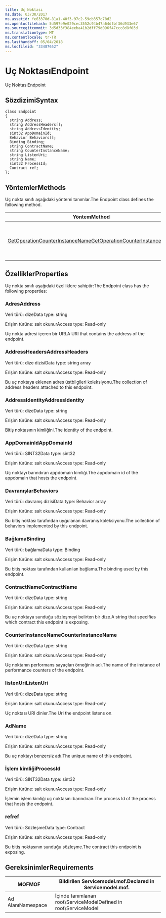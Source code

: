 ```yaml
---
title: Uç Noktası
ms.date: 03/30/2017
ms.assetid: fe63370d-81a1-40f3-97c2-59cb357c78d2
ms.openlocfilehash: 5d597e9e029cec3552c94b47a64dfbf36d933e67
ms.sourcegitcommit: 3d5d33f384eeba41b2dff79d096f47ccc8d8f03d
ms.translationtype: MT
ms.contentlocale: tr-TR
ms.lasthandoff: 05/04/2018
ms.locfileid: "33487652"
---
```

# <a name="endpoint"></a><span data-ttu-id="92b1d-102">Uç Noktası</span><span class="sxs-lookup"><span data-stu-id="92b1d-102">Endpoint</span></span>
<span data-ttu-id="92b1d-103">Uç Noktası</span><span class="sxs-lookup"><span data-stu-id="92b1d-103">Endpoint</span></span>  
  
## <a name="syntax"></a><span data-ttu-id="92b1d-104">Sözdizimi</span><span class="sxs-lookup"><span data-stu-id="92b1d-104">Syntax</span></span>  
  
```  
class Endpoint  
{  
  string Address;  
  string AddressHeaders[];  
  string AddressIdentity;  
  sint32 AppDomainId;  
  Behavior Behaviors[];  
  Binding Binding;  
  string ContractName;  
  string CounterInstanceName;  
  string ListenUri;  
  string Name;  
  sint32 ProcessId;  
  Contract ref;  
};  
```  
  
## <a name="methods"></a><span data-ttu-id="92b1d-105">Yöntemler</span><span class="sxs-lookup"><span data-stu-id="92b1d-105">Methods</span></span>  
 <span data-ttu-id="92b1d-106">Uç nokta sınıfı aşağıdaki yöntemi tanımlar.</span><span class="sxs-lookup"><span data-stu-id="92b1d-106">The Endpoint class defines the following method.</span></span>  
  
|<span data-ttu-id="92b1d-107">Yöntem</span><span class="sxs-lookup"><span data-stu-id="92b1d-107">Method</span></span>|<span data-ttu-id="92b1d-108">Açıklama</span><span class="sxs-lookup"><span data-stu-id="92b1d-108">Description</span></span>|  
|------------|-----------------|  
|[<span data-ttu-id="92b1d-109">GetOperationCounterInstanceName</span><span class="sxs-lookup"><span data-stu-id="92b1d-109">GetOperationCounterInstanceName</span></span>](../../../../../docs/framework/wcf/diagnostics/wmi/getoperationcounterinstancename.md)|<span data-ttu-id="92b1d-110">İşlemi performans sayacı örneği adını alır.</span><span class="sxs-lookup"><span data-stu-id="92b1d-110">Retrieves the operation performance counter instance name</span></span>|  
  
## <a name="properties"></a><span data-ttu-id="92b1d-111">Özellikler</span><span class="sxs-lookup"><span data-stu-id="92b1d-111">Properties</span></span>  
 <span data-ttu-id="92b1d-112">Uç nokta sınıfı aşağıdaki özelliklere sahiptir:</span><span class="sxs-lookup"><span data-stu-id="92b1d-112">The Endpoint class has the following properties:</span></span>  
  
### <a name="address"></a><span data-ttu-id="92b1d-113">Adres</span><span class="sxs-lookup"><span data-stu-id="92b1d-113">Address</span></span>  
 <span data-ttu-id="92b1d-114">Veri türü: dize</span><span class="sxs-lookup"><span data-stu-id="92b1d-114">Data type: string</span></span>  
  
 <span data-ttu-id="92b1d-115">Erişim türüne: salt okunur</span><span class="sxs-lookup"><span data-stu-id="92b1d-115">Access type: Read-only</span></span>  
  
 <span data-ttu-id="92b1d-116">Uç nokta adresi içeren bir URI.</span><span class="sxs-lookup"><span data-stu-id="92b1d-116">A URI that contains the address of the endpoint.</span></span>  
  
### <a name="addressheaders"></a><span data-ttu-id="92b1d-117">AddressHeaders</span><span class="sxs-lookup"><span data-stu-id="92b1d-117">AddressHeaders</span></span>  
 <span data-ttu-id="92b1d-118">Veri türü: dize dizisi</span><span class="sxs-lookup"><span data-stu-id="92b1d-118">Data type: string array</span></span>  
  
 <span data-ttu-id="92b1d-119">Erişim türüne: salt okunur</span><span class="sxs-lookup"><span data-stu-id="92b1d-119">Access type: Read-only</span></span>  
  
 <span data-ttu-id="92b1d-120">Bu uç noktaya eklenen adres üstbilgileri koleksiyonu.</span><span class="sxs-lookup"><span data-stu-id="92b1d-120">The collection of address headers attached to this endpoint.</span></span>  
  
### <a name="addressidentity"></a><span data-ttu-id="92b1d-121">AddressIdentity</span><span class="sxs-lookup"><span data-stu-id="92b1d-121">AddressIdentity</span></span>  
 <span data-ttu-id="92b1d-122">Veri türü: dize</span><span class="sxs-lookup"><span data-stu-id="92b1d-122">Data type: string</span></span>  
  
 <span data-ttu-id="92b1d-123">Erişim türüne: salt okunur</span><span class="sxs-lookup"><span data-stu-id="92b1d-123">Access type: Read-only</span></span>  
  
 <span data-ttu-id="92b1d-124">Bitiş noktasının kimliğini.</span><span class="sxs-lookup"><span data-stu-id="92b1d-124">The identity of the endpoint.</span></span>  
  
### <a name="appdomainid"></a><span data-ttu-id="92b1d-125">AppDomainId</span><span class="sxs-lookup"><span data-stu-id="92b1d-125">AppDomainId</span></span>  
 <span data-ttu-id="92b1d-126">Veri türü: SINT32</span><span class="sxs-lookup"><span data-stu-id="92b1d-126">Data type: sint32</span></span>  
  
 <span data-ttu-id="92b1d-127">Erişim türüne: salt okunur</span><span class="sxs-lookup"><span data-stu-id="92b1d-127">Access type: Read-only</span></span>  
  
 <span data-ttu-id="92b1d-128">Uç noktayı barındıran appdomain kimliği.</span><span class="sxs-lookup"><span data-stu-id="92b1d-128">The appdomain id of the appdomain that hosts the endpoint.</span></span>  
  
### <a name="behaviors"></a><span data-ttu-id="92b1d-129">Davranışlar</span><span class="sxs-lookup"><span data-stu-id="92b1d-129">Behaviors</span></span>  
 <span data-ttu-id="92b1d-130">Veri türü: davranış dizisi</span><span class="sxs-lookup"><span data-stu-id="92b1d-130">Data type: Behavior array</span></span>  
  
 <span data-ttu-id="92b1d-131">Erişim türüne: salt okunur</span><span class="sxs-lookup"><span data-stu-id="92b1d-131">Access type: Read-only</span></span>  
  
 <span data-ttu-id="92b1d-132">Bu bitiş noktası tarafından uygulanan davranış koleksiyonu.</span><span class="sxs-lookup"><span data-stu-id="92b1d-132">The collection of behaviors implemented by this endpoint.</span></span>  
  
### <a name="binding"></a><span data-ttu-id="92b1d-133">Bağlama</span><span class="sxs-lookup"><span data-stu-id="92b1d-133">Binding</span></span>  
 <span data-ttu-id="92b1d-134">Veri türü: bağlama</span><span class="sxs-lookup"><span data-stu-id="92b1d-134">Data type: Binding</span></span>  
  
 <span data-ttu-id="92b1d-135">Erişim türüne: salt okunur</span><span class="sxs-lookup"><span data-stu-id="92b1d-135">Access type: Read-only</span></span>  
  
 <span data-ttu-id="92b1d-136">Bu bitiş noktası tarafından kullanılan bağlama.</span><span class="sxs-lookup"><span data-stu-id="92b1d-136">The binding used by this endpoint.</span></span>  
  
### <a name="contractname"></a><span data-ttu-id="92b1d-137">ContractName</span><span class="sxs-lookup"><span data-stu-id="92b1d-137">ContractName</span></span>  
 <span data-ttu-id="92b1d-138">Veri türü: dize</span><span class="sxs-lookup"><span data-stu-id="92b1d-138">Data type: string</span></span>  
  
 <span data-ttu-id="92b1d-139">Erişim türüne: salt okunur</span><span class="sxs-lookup"><span data-stu-id="92b1d-139">Access type: Read-only</span></span>  
  
 <span data-ttu-id="92b1d-140">Bu uç noktaya sunduğu sözleşmeyi belirten bir dize.</span><span class="sxs-lookup"><span data-stu-id="92b1d-140">A string that specifies which contract this endpoint is exposing.</span></span>  
  
### <a name="counterinstancename"></a><span data-ttu-id="92b1d-141">CounterInstanceName</span><span class="sxs-lookup"><span data-stu-id="92b1d-141">CounterInstanceName</span></span>  
 <span data-ttu-id="92b1d-142">Veri türü: dize</span><span class="sxs-lookup"><span data-stu-id="92b1d-142">Data type: string</span></span>  
  
 <span data-ttu-id="92b1d-143">Erişim türüne: salt okunur</span><span class="sxs-lookup"><span data-stu-id="92b1d-143">Access type: Read-only</span></span>  
  
 <span data-ttu-id="92b1d-144">Uç noktanın performans sayaçları örneğinin adı.</span><span class="sxs-lookup"><span data-stu-id="92b1d-144">The name of the instance of performance counters of the endpoint.</span></span>  
  
### <a name="listenuri"></a><span data-ttu-id="92b1d-145">listenUri</span><span class="sxs-lookup"><span data-stu-id="92b1d-145">ListenUri</span></span>  
 <span data-ttu-id="92b1d-146">Veri türü: dize</span><span class="sxs-lookup"><span data-stu-id="92b1d-146">Data type: string</span></span>  
  
 <span data-ttu-id="92b1d-147">Erişim türüne: salt okunur</span><span class="sxs-lookup"><span data-stu-id="92b1d-147">Access type: Read-only</span></span>  
  
 <span data-ttu-id="92b1d-148">Uç noktası URI dinler.</span><span class="sxs-lookup"><span data-stu-id="92b1d-148">The Uri the endpoint listens on.</span></span>  
  
### <a name="name"></a><span data-ttu-id="92b1d-149">Ad</span><span class="sxs-lookup"><span data-stu-id="92b1d-149">Name</span></span>  
 <span data-ttu-id="92b1d-150">Veri türü: dize</span><span class="sxs-lookup"><span data-stu-id="92b1d-150">Data type: string</span></span>  
  
 <span data-ttu-id="92b1d-151">Erişim türüne: salt okunur</span><span class="sxs-lookup"><span data-stu-id="92b1d-151">Access type: Read-only</span></span>  
  
 <span data-ttu-id="92b1d-152">Bu uç noktayı benzersiz adı.</span><span class="sxs-lookup"><span data-stu-id="92b1d-152">The unique name of this endpoint.</span></span>  
  
### <a name="processid"></a><span data-ttu-id="92b1d-153">İşlem kimliği</span><span class="sxs-lookup"><span data-stu-id="92b1d-153">ProcessId</span></span>  
 <span data-ttu-id="92b1d-154">Veri türü: SINT32</span><span class="sxs-lookup"><span data-stu-id="92b1d-154">Data type: sint32</span></span>  
  
 <span data-ttu-id="92b1d-155">Erişim türüne: salt okunur</span><span class="sxs-lookup"><span data-stu-id="92b1d-155">Access type: Read-only</span></span>  
  
 <span data-ttu-id="92b1d-156">İşlemin işlem kimliği uç noktasını barındıran.</span><span class="sxs-lookup"><span data-stu-id="92b1d-156">The process Id of the process that hosts the endpoint.</span></span>  
  
### <a name="ref"></a><span data-ttu-id="92b1d-157">ref</span><span class="sxs-lookup"><span data-stu-id="92b1d-157">ref</span></span>  
 <span data-ttu-id="92b1d-158">Veri türü: Sözleşme</span><span class="sxs-lookup"><span data-stu-id="92b1d-158">Data type: Contract</span></span>  
  
 <span data-ttu-id="92b1d-159">Erişim türüne: salt okunur</span><span class="sxs-lookup"><span data-stu-id="92b1d-159">Access type: Read-only</span></span>  
  
 <span data-ttu-id="92b1d-160">Bu bitiş noktasının sunduğu sözleşme.</span><span class="sxs-lookup"><span data-stu-id="92b1d-160">The contract this endpoint is exposing.</span></span>  
  
## <a name="requirements"></a><span data-ttu-id="92b1d-161">Gereksinimler</span><span class="sxs-lookup"><span data-stu-id="92b1d-161">Requirements</span></span>  
  
|<span data-ttu-id="92b1d-162">MOF</span><span class="sxs-lookup"><span data-stu-id="92b1d-162">MOF</span></span>|<span data-ttu-id="92b1d-163">Bildirilen Servicemodel.mof.</span><span class="sxs-lookup"><span data-stu-id="92b1d-163">Declared in Servicemodel.mof.</span></span>|  
|---------|-----------------------------------|  
|<span data-ttu-id="92b1d-164">Ad Alanı</span><span class="sxs-lookup"><span data-stu-id="92b1d-164">Namespace</span></span>|<span data-ttu-id="92b1d-165">İçinde tanımlanan root\ServiceModel</span><span class="sxs-lookup"><span data-stu-id="92b1d-165">Defined in root\ServiceModel</span></span>|
